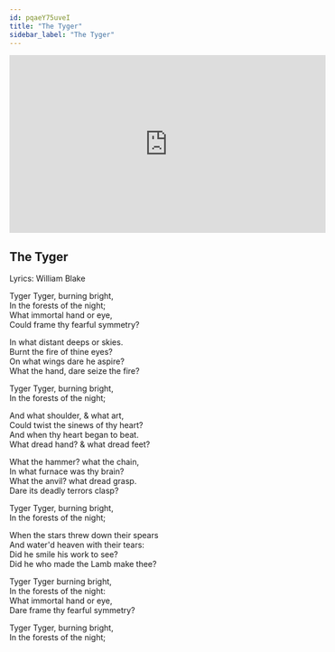 ```yaml
---
id: pqaeY75uveI
title: "The Tyger"
sidebar_label: "The Tyger"
---
```


<div class="video-float-container">
  <iframe
    width="560"
    height="315"
    src="https://www.youtube.com/embed/pqaeY75uveI"
    title="YouTube video player"
    frameborder="0"
    allow="accelerometer; autoplay; clipboard-write; encrypted-media; gyroscope; picture-in-picture; web-share"
    referrerpolicy="strict-origin-when-cross-origin"
    allowfullscreen
  ></iframe>
</div>

## The Tyger

Lyrics: William Blake

Tyger Tyger, burning bright,   
In the forests of the night;   
What immortal hand or eye,   
Could frame thy fearful symmetry?

In what distant deeps or skies.   
Burnt the fire of thine eyes?  
On what wings dare he aspire?  
What the hand, dare seize the fire?

Tyger Tyger, burning bright,   
In the forests of the night; 

And what shoulder, & what art,  
Could twist the sinews of thy heart?  
And when thy heart began to beat.  
What dread hand? & what dread feet?

What the hammer? what the chain,  
In what furnace was thy brain?  
What the anvil? what dread grasp.  
Dare its deadly terrors clasp?

Tyger Tyger, burning bright,   
In the forests of the night; 

When the stars threw down their spears   
And water'd heaven with their tears:  
Did he smile his work to see?  
Did he who made the Lamb make thee?

Tyger Tyger burning bright,  
In the forests of the night:  
What immortal hand or eye,  
Dare frame thy fearful symmetry?

Tyger Tyger, burning bright,   
In the forests of the night;
